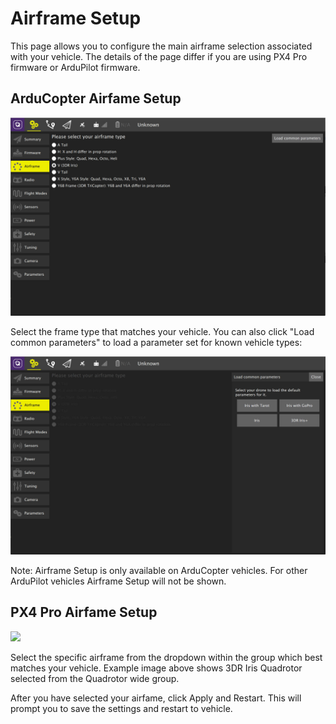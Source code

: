 # Airframe Setup

This page allows you to configure the main airframe selection associated with your vehicle. The details of the page differ if you are using PX4 Pro firmware or ArduPilot firmware.

## ArduCopter Airfame Setup

![](APMAirframe.jpg)

Select the frame type that matches your vehicle. You can also click "Load common parameters" to load a parameter set for known vehicle types:

![](APMAirframeParams.jpg)

Note: Airframe Setup is only available on ArduCopter vehicles. For other ArduPilot vehicles Airframe Setup will not be shown.

## PX4 Pro Airfame Setup

![](PX4Airframe.jpg)

Select the specific airframe from the dropdown within the group which best matches your vehicle. Example image above shows 3DR Iris Quadrotor selected from the Quadrotor wide group.

After you have selected your airfame, click Apply and Restart. This will prompt you to save the settings and restart to vehicle.

